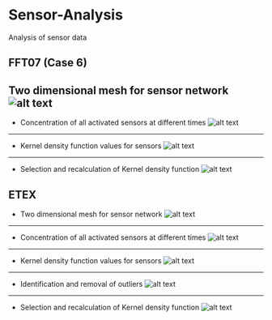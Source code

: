 


# Sensor-Analysis
Analysis of sensor data

## FFT07 (Case 6)
Two dimensional mesh for sensor network
![alt text](https://github.com/bchow1/Sensor-Analysis/blob/master/Examples/FFT07/FFT07_mesh.png "FFT07")
------
* Concentration of all activated sensors at different times
![alt text](https://github.com/bchow1/Sensor-Analysis/blob/master/Examples/FFT07/FFT07_allHits.png "FFT07 All Hits")
------
* Kernel density function values for sensors 
![alt text](https://github.com/bchow1/Sensor-Analysis/blob/master/Examples/FFT07/FFT07_fch.png "FFT07")
------
* Selection and recalculation of Kernel density function
![alt text](https://github.com/bchow1/Sensor-Analysis/blob/master/Examples/FFT07/FFT07_fcstep.png "FFT07")

## ETEX
* Two dimensional mesh for sensor network
![alt text](https://github.com/bchow1/Sensor-Analysis/blob/master/Examples/ETEX/ETEX_mesh.png "ETEX mesh")
------
* Concentration of all activated sensors at different times
![alt text](https://github.com/bchow1/Sensor-Analysis/blob/master/Examples/ETEX/ETEX_allHits.png "ETEX concentrations")
------
* Kernel density function values for sensors 
![alt text](https://github.com/bchow1/Sensor-Analysis/blob/master/Examples/ETEX/ETEX_fch.png "ETEX KD Function")
------
* Identification and removal of outliers
![alt text](https://github.com/bchow1/Sensor-Analysis/blob/master/Examples/ETEX/ETEX_outliers.png "ETEX Outliers")
------
* Selection and recalculation of Kernel density function
![alt text](https://github.com/bchow1/Sensor-Analysis/blob/master/Examples/ETEX/ETEX_fcstep.png "ETEX KD Recalculation")
